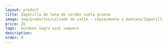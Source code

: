 ```yaml
---
layout: product
title: Zapatilla de lona de cordón suela gruesa
image: img/productos/calzado de calle - copia/monte y montana/Zapatilla de lona de cordón suela gruesa=25= burdeos negro azul vaquero.webp
price: 25
tags:  burdeos negro azul vaquero
description: 
order: 0
---
```

